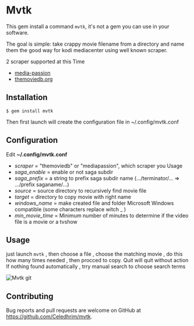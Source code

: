 # Mvtk

This gem install a command `mvtk`, it's not a gem you can use in your software.

The goal is simple: take crappy movie filename from a directory and name them the good way for kodi mediacenter using well known scraper.

2 scraper supported at this Time

* [media-passion](http://scraper.media-passion.fr/index2.php?Page=Home)
* [themoviedb.org](https://www.themoviedb.org/)

## Installation

    $ gem install mvtk

Then first launch will create the configuration file in ~/.config/mvtk.conf

## Configuration

Edit  **~/.config/mvtk.conf**

* *scraper* = "themoviedb" or "mediapassion", which scraper you Usage
* *saga_enable* = enable or not saga subdir
* *saga_prefix* = a string to prefix saga subdir name (.../terminator/... => .../prefix saganame/...)
* *source* = source directory to recursively find movie file
* *target* = directory to copy movie with right name
* *windows_name* = make created file and folder Microsoft Windows compatible (some characters replace witch _ )
* *min_movie_time* = Minimum number of minutes to determine if the video file is a movie or a tvshow



## Usage

just launch `mvtk` , then choose a file , choose the matching movie , do this how many times needed , then procced to copy. Quit will quit without action
If nothing found automatically , trry manual search to choose search terms

![Mvtk git](https://github.com/Celedhrim/mvtk/screen/mvtk.gif)

## Contributing

Bug reports and pull requests are welcome on GitHub at https://github.com/Celedhrim/mvtk.
